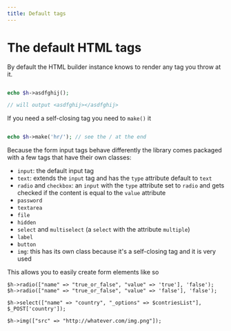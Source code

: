 ```yaml
---
title: Default tags
---
```


# The default HTML tags

By default the HTML builder instance knows to render any tag you throw at it.

```php

echo $h->asdfghij();

// will output <asdfghij></asdfghij>
```

If you need a self-closing tag you need to `make()` it

```php

echo $h->make('hr/'); // see the / at the end

```

Because the form input tags behave differently the library comes packaged with a few tags that have their own classes:

- `input`: the default input tag 
- `text`: extends the `input` tag and has the `type` attribute default to `text`
- `radio` and `checkbox`: an `input` with the `type` attribute set to `radio` and gets checked if the content is equal to the `value` attribute
- `password`
- `textarea`
- `file`
- `hidden`
- `select` and `multiselect` (a `select` with the attribute `multiple`)
- `label`
- `button`
- `img`: this has its own class because it's a self-closing tag and it is very used

This allows you to easily create form elements like so

```
$h->radio(["name" => "true_or_false", "value" => 'true'], 'false');
$h->radio(["name" => "true_or_false", "value" => 'false'], 'false');

$h->select(["name" => "country", "_options" => $contriesList"], $_POST['country']);

$h->img(["src" => "http://whatever.com/img.png"]);
```